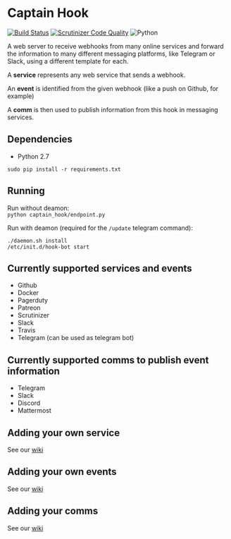 # Captain Hook

[![Build Status](https://travis-ci.org/captainhookbot/captain_hook.svg?branch=master)](https://travis-ci.org/captainhookbot/captain_hook)
[![Scrutinizer Code Quality](https://scrutinizer-ci.com/g/captainhookbot/captain_hook/badges/quality-score.png?b=master)](https://scrutinizer-ci.com/g/captainhookbot/captain_hook/?branch=master)
![Python](https://img.shields.io/badge/python-2.7-brightgreen.svg)

A web server to receive webhooks from many online services and forward the information
to many different messaging platforms, like Telegram or Slack, using a different
template for each.

A **service** represents any web service that sends a webhook.

An **event** is identified from the given webhook (like a push on Github, for example)

A **comm** is then used to publish information from this hook in messaging services.

## Dependencies

- Python 2.7

`sudo pip install -r requirements.txt`


## Running
Run without deamon:   
`python captain_hook/endpoint.py`

Run with deamon (required for the `/update` telegram command):    
```
./daemon.sh install
/etc/init.d/hook-bot start
```

## Currently supported services and events

- Github
- Docker
- Pagerduty
- Patreon
- Scrutinizer
- Slack
- Travis
- Telegram (can be used as telegram bot)


## Currently supported comms to publish event information

- Telegram
- Slack
- Discord
- Mattermost


## Adding your own service
See our [wiki](https://github.com/brantje/captain_hook/wiki/Adding-a-service)  

## Adding your own events
See our [wiki](https://github.com/brantje/captain_hook/wiki/Adding-a-event)   

## Adding your comms
See our [wiki](https://github.com/brantje/captain_hook/wiki/Adding-a-comm)
